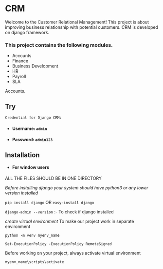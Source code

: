 # CRM

Welcome to the Customer Relational Management! This project is about improving business relationship with potential customers. CRM is developed on django framework.

### This project contains the following modules.
- Accounts
- Finance
- Business Development
- HR
- Payroll
- SLA

 Accounts.

## Try
`Credential for Django CRM:`
 - #### Username: `admin`
 - #### Password: `admin123`
 
 ## Installation
 - #### For window users
 
 ALL THE FILES SHOULD BE IN ONE DIRECTORY
 
 *Before installing django your system should have python3 or any lower version installed*

 `pip install django`  OR `easy-install django`
 
 `django-admin --version`                     :- To check if django installed
 

 *create virtual environment*
 To make our project work in separate environment
 
 `python -m venv myenv_name`
 
`Set-ExecutionPolicy -ExecutionPolicy RemoteSigned`

Before working on your project, always activate virtual environment

`myenv_name\scripts\activate`


